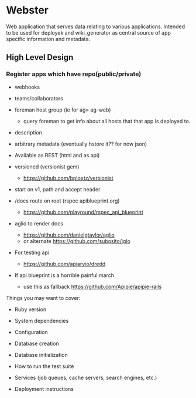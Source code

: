 # Webster

Web application that serves data relating to various applications.  Intended to be used for deployek and wiki_generator as central source of app specific information and metadata.

## High Level Design
### Register apps which have repo(public/private)
- webhooks

- teams/collaborators
- foreman host group  (ie for ag= ag-web)
  - query foreman to get info about all hosts that that app is deployed to.
- description
- arbitrary metadata (eventually hstore it?? for now json)

- Available as REST (html and as api)
- versioned (versionist gem)
  - https://github.com/bploetz/versionist
- start on v1, path and accept header
- /docs route on root (rspec apiblueprint.org)
  - https://github.com/playround/rspec_api_blueprint
- aglio to render docs
  - https://github.com/danielgtaylor/aglio
  - or alternate https://github.com/subosito/iglo
- For testing api
  - https://github.com/apiaryio/dredd
- If api blueprint is a horrible painful march
  - use this as fallback https://github.com/Apipie/apipie-rails


Things you may want to cover:

* Ruby version

* System dependencies

* Configuration

* Database creation

* Database initialization

* How to run the test suite

* Services (job queues, cache servers, search engines, etc.)

* Deployment instructions
